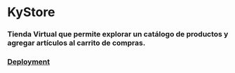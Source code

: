 # KyStore

### Tienda Virtual que permite explorar un catálogo de productos y agregar artículos al carrito de compras.

### [Deployment](https://kystore.vercel.app/)